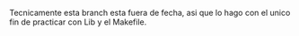 Tecnicamente esta branch esta fuera de fecha, asi que lo hago con el unico fin de practicar con Lib y el Makefile. 
